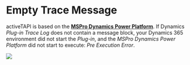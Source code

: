 # Empty Trace Message

activeTAPI is based on the **[MSPro Dynamics Power Platform](~/_content/servicePlatform/README.md)**. If Dynamics _Plug-in Trace Log_ does not contain a message block, your Dynamics 365 environment did not start the _Plug-in_, and the _MSPro Dynamics Power Platform_ did not start to execute: _Pre Execution Error_.

![](~/_content/_.assets/empty_tracemessage.png)
